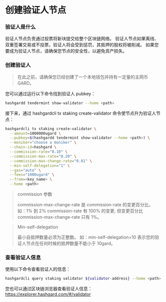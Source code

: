 # 创建验证人节点

### 验证人是什么

验证人节点负责通过投票将新块提交给整个区块链网络。
验证人节点如果离线、双重签署交易或不投票，验证人将会受到惩罚，其抵押的股权将被削减。
如果您要成为验证人节点，请确保您节点的安全性，以避免资产损失。

### 创建验证人

> 在此之前，请确保您已经创建了一个本地钱包并持有一定量的主网币GARD。
>

您可以通过运行以下命令找到验证人 pubkey：

```bash
hashgardd tendermint show-validator --home <path>
```

接下来，通过 hashgardcli tx staking create-validator 命令使节点升为验证人节点：

```bash
hashgardcli tx staking create-validator \
  --amount=1000000ugard \
  --pubkey=$(hashgardd tendermint show-validator --home <path>) \
  --moniker="choose a moniker" \
  --chain-id=hashgard \
  --commission-rate="0.10" \
  --commission-max-rate="0.20" \
  --commission-max-change-rate="0.01" \
  --min-self-delegation="1" \
  --gas="auto" \
  --fees="1000ugard" \
  --from=<key_name> \
  --home <path>
```

> commission 参数
>
> commission-max-change-rate 是 commission-rate 的变更百分比。
> 如：1% 到 2% commission-rate 有 100% 的变更, 但变更百分比 commission-max-change-rate 只有 1%。

> Min-self-delegation
>
> 最小自抵押数量必须为正整数。
> 如：min-self-delegation=10 表示您的验证人节点在任何时候的抵押数量不能小于 10gard。

### 查看验证人信息

使用以下命令查看验证人的信息：

```bash
hashgardcli query staking validator ${validator-address} --home <path>
```

您也可以通过区块链浏览器查看验证人信息：
https://explorer.hashgard.com/#/validator
